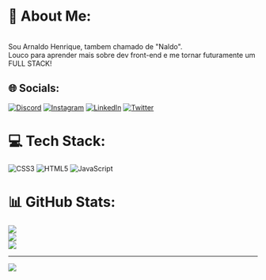 # 💫 About Me:
<br>Sou Arnaldo Henrique, tambem chamado de "Naldo". <br>Louco para aprender mais sobre dev front-end e me tornar futuramente um FULL STACK! 


## 🌐 Socials:
[![Discord](https://img.shields.io/badge/Discord-%237289DA.svg?logo=discord&logoColor=white)](https://discord.gg/Nakdo#3633) [![Instagram](https://img.shields.io/badge/Instagram-%23E4405F.svg?logo=Instagram&logoColor=white)](https://instagram.com/https://www.instagram.com/nakdokun/) [![LinkedIn](https://img.shields.io/badge/LinkedIn-%230077B5.svg?logo=linkedin&logoColor=white)](https://linkedin.com/in/https://www.linkedin.com/in/arnaldo-henrique/) [![Twitter](https://img.shields.io/badge/Twitter-%231DA1F2.svg?logo=Twitter&logoColor=white)](https://twitter.com/https://twitter.com/NakdoKun) 

# 💻 Tech Stack:
![CSS3](https://img.shields.io/badge/css3-%231572B6.svg?style=for-the-badge&logo=css3&logoColor=white) ![HTML5](https://img.shields.io/badge/html5-%23E34F26.svg?style=for-the-badge&logo=html5&logoColor=white) ![JavaScript](https://img.shields.io/badge/javascript-%23323330.svg?style=for-the-badge&logo=javascript&logoColor=%23F7DF1E)
# 📊 GitHub Stats:
![](https://github-readme-stats.vercel.app/api?username=arnaldohenrique&theme=dark&hide_border=true&include_all_commits=false&count_private=false)<br/>
![](https://github-readme-streak-stats.herokuapp.com/?user=arnaldohenrique&theme=dark&hide_border=true)<br/>
![](https://github-readme-stats.vercel.app/api/top-langs/?username=arnaldohenrique&theme=dark&hide_border=true&include_all_commits=false&count_private=false&layout=compact)

---
[![](https://visitcount.itsvg.in/api?id=arnaldohenrique&icon=9&color=0)](https://visitcount.itsvg.in)
